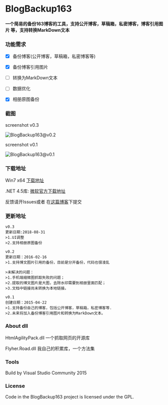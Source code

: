 BlogBackup163
==========
#### 一个简易的备份163博客的工具，支持公开博客，草稿箱，私密博客，博客引用图片 等，支持转换MarkDown文本

### 功能需求

- [x] 备份博客(公开博客，草稿箱，私密博客等)

- [x] 备份博客引用图片

- [ ] 转换为MarkDown文本

- [ ] 数据优化

- [x] 相册原图备份

### 截图

screenshot v0.3

![BlogBackup163@v0.2](https://img.99diary.com/project/src/BlogBackup163/Screenshot_01@v0.1_201504222252.png)

screenshot v0.1

![BlogBackup163@v0.1](https://img.99diary.com/project/src/BlogBackup163/Screenshot_01@v0.1_201504222252.png)

### 下载地址

Win7 x64  [下载地址](https://github.com/flyher/BlogBackup163/releases)

.NET 4.5库: [微软官方下载地址](https://www.microsoft.com/zh-cn/download/details.aspx?id=30653)

反馈请开Issues或者 在[这篇博客](http://blog.99diary.com/2015/04/22/网易博客备份工具/)下提交

### 更新地址

```text
v0.3
更新日期:2018-08-31
>1.UI调整
>2.支持相册原图备份

v0.2
更新日期：2016-02-16
>1.支持博文图片引用的备份，目前是分开备份，代码也很凌乱

>未解决的问题：
>1.手机端缩微图抓取失败的问题；
>2.提取的博文图片是大图，去除水印需要到相册里面匹配；
>3.文档中链接尚未转换为本地链接。
```

```text
v0.1
创建日期：2015-04-22
>1.支持备份自己的博客，包括公开博客，草稿箱，私密博客等.
>2.未来将加入备份博客引用图片和转换为MarkDown文本。
```

### About dll

HtmlAgilityPack.dll 一个抓取网页的开源库

Flyher.Road.dll 我自己的积累库，一个方法集

### Tools

Build by Visual Studio Community 2015

### License

Code in the BlogBackup163 project is licensed under the GPL.
